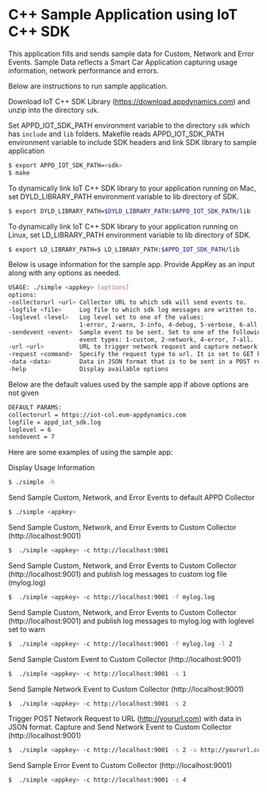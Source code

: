 C++ Sample Application using IoT C++ SDK
==========================================

This application fills and sends sample data for Custom, Network and Error Events.
Sample Data reflects a Smart Car Application capturing usage information, network performance and errors.

Below are instructions to run sample application.

Download IoT C++ SDK Library (https://download.appdynamics.com) and unzip into the directory `sdk`.

Set APPD_IOT_SDK_PATH environment variable to the directory `sdk` which has `include` and `lib` folders.
Makefile reads APPD_IOT_SDK_PATH environment variable to include SDK headers and link SDK library to sample application

```sh
$ export APPD_IOT_SDK_PATH=<sdk>
$ make
```

To dynamically link IoT C++ SDK library to your application running on Mac, set DYLD_LIBRARY_PATH environment variable to lib directory of SDK.

```sh
$ export DYLD_LIBRARY_PATH=$DYLD_LIBRARY_PATH:$APPD_IOT_SDK_PATH/lib
```


To dynamically link IoT C++ SDK library to your application running on Linux, set LD_LIBRARY_PATH environment variable to lib directory of SDK.

```sh
$ export LD_LIBRARY_PATH=$ LD_LIBRARY_PATH:$APPD_IOT_SDK_PATH/lib
```


Below is usage information for the sample app. Provide AppKey as an input along with any options as needed.

```sh
USAGE: ./simple <appkey> [options]
options:
-collectorurl <url> Collector URL to which sdk will send events to.
-logfile <file>     Log file to which sdk log messages are written to.
-loglevel <level>   Log level set to one of the values:
                    1-error, 2-warn, 3-info, 4-debug, 5-verbose, 6-all.
-sendevent <event>  Sample event to be sent. Set to one of the following
                    event types: 1-custom, 2-network, 4-error, 7-all.
-url <url>          URL to trigger network request and capture network event.
-request <command>  Specify the request type to url. It is set to GET by default.
-data <data>        Data in JSON format that is to be sent in a POST request.
-help               Display available options
```

Below are the default values used by the sample app if above options are not given
```sh
DEFAULT PARAMS:
collectorurl = https://iot-col.eum-appdynamics.com
logfile = appd_iot_sdk.log
loglevel = 6
sendevent = 7
```

Here are some examples of using the sample app:

Display Usage Information
```sh
$ ./simple -h
```

Send Sample Custom, Network, and Error Events to default APPD Collector
```sh
$ ./simple <appkey>
```

Send Sample Custom, Network, and Error Events to Custom Collector (http://localhost:9001)
```sh
$  ./simple <appkey> -c http://localhost:9001
```

Send Sample Custom, Network, and Error Events to Custom Collector (http://localhost:9001) and publish log messages to custom log file (mylog.log)
```sh
$  ./simple <appkey> -c http://localhost:9001 -f mylog.log
```

Send Sample Custom, Network, and Error Events to Custom Collector (http://localhost:9001) and publish log messages to mylog.log with loglevel set to warn
```sh
$  ./simple <appkey> -c http://localhost:9001 -f mylog.log -l 2
```

Send Sample Custom Event to Custom Collector (http://localhost:9001)
```sh
$  ./simple <appkey> -c http://localhost:9001 -s 1
```

Send Sample Network Event to Custom Collector (http://localhost:9001)
```sh
$  ./simple <appkey> -c http://localhost:9001 -s 2
```

Trigger POST Network Request to URL (http://yoururl.com) with data in JSON format. Capture and Send Network Event to Custom Collector (http://localhost:9001)
```sh
$  ./simple <appkey> -c http://localhost:9001 -s 2 -u http://yoururl.com -x POST -d '{"param1"="value1"}'
```

Send Sample Error Event to Custom Collector (http://localhost:9001)
```sh
$  ./simple <appkey> -c http://localhost:9001 -s 4
```
